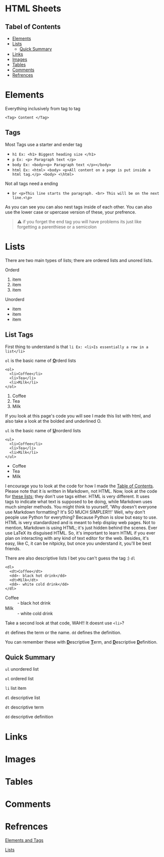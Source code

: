 # HTML Sheets

## Tabel of Contents
- [Elements](#elements)
- [Lists](#lists)
  - [Quick Summary](#quick-summary) 
- [Links](#links)
- [Images](#images)
- [Tables](#Tables)
- [Comments](#Comments)
- [Refrences](#Refrences)


# Elements

Everything inclusively from tag to tag
```
<Tag> Content </Tag>
```

## Tags

Most Tags use a starter and ender tag

- `h1 Ex: <h1> Biggest heading size </h1> ` 
- `p Ex: <p> Paragraph text </p> `
- `body Ex: <body><p> Paragraph text </p></body>`
- `html Ex: <html> <body> <p>All content on a page is put inside a html tag.</p> <body> <\html>`

Not all tags need a ending 
- `br <p>This line starts the paragraph. <br> This will be on the next line.<\p>`

As you can see you can also nest tags inside of each other. You can also use the lower case or upercase version of these, your prefrence.

> :warning: 
> if you forget the end tag you will have problems its just like forgetting a parenthiese or a semicolon  

# Lists

There are two main types of lists; there are ordered lists and unored lists.
 
 Orderd
 1) item
 2) item
 3) item

 Unorderd
 * item
 * item
 * item

 ## List Tags
First thing to understand is that `li Ex: <li>Is essentially a row in a list</li>`

`ol` is the basic name of <u><b>O</b></u>rderd lists
```
<ol>
  <li>Coffee</li>
  <li>Tea</li>
  <li>Milk</li>
</ol>
```
<ol>
  <li>Coffee</li>
  <li>Tea</li>
  <li>Milk</li>
</ol>

If you look at this page's code you will see I made this list with html, and also take a look at the bolded and underlined O.

`ul` is the basic name of <u><b>U</b></u>norderd lists

```
<ul>
  <li>Coffee</li>
  <li>Tea</li>
  <li>Milk</li>
</ul>
```
<ul>
  <li>Coffee</li>
  <li>Tea</li>
  <li>Milk</li>
</ul>

I encourage you to look at the code for how I made the [Table of Contents](#tabel-of-contents). Please note that it is written in Markdown, not HTML. Now, look at the code for [these lists](#lists); they don't use tags either. HTML is very different. It uses tags to indicate what text is supposed to be doing, while Markdown uses much simpler methods. You might think to yourself, 'Why doesn't everyone use Markdown formatting? It's SO MUCH SIMPLER!!!' Well, why don't people use Python for everything? Because Python is slow but easy to use. HTML is very standardized and is meant to help display web pages. Not to mention, Markdown is using HTML; it's just hidden behind the scenes. Ever use LaTeX its disguised HTML. So, it's important to learn HTML if you ever plan on interacting with any kind of text editor for the web. Besides, it's easy, like C, it can be nitpicky, but once you understand it, you'll be best friends.

There are also descriptive lists I bet you can't guess the tag :) `dl`

```
<dl>
  <dt>Coffee</dt>
  <dd>- black hot drink</dd>
  <dt>Milk</dt>
  <dd>- white cold drink</dd>
</dl>
```
<dl>
  <dt>Coffee</dt>
  <dd>- black hot drink</dd>
  <dt>Milk</dt>
  <dd>- white cold drink</dd>
</dl>

Take a second look at that code, WAH!! It doesnt use `<li>`?

`dt` defines the term or the name.
`dd` defines the definition. 

You can remember these with <u><b>D</b></u>escriptive <u><b>T</b></u>erm, and <u><b>D</b></u>escriptive <u><b>D</b></u>efinition.

## Quick Summary

`ul` unordered list

`ol` ordered list

`li` list item

`dl` descriptive list

`dt` descriptive term

`dd` descriptive definition

# Links

# Images

# Tables

# Comments

# Refrences

[Elements and Tags](https://www.w3schools.com/html/html_elements.asp)

[Lists](https://www.w3schools.com/html/html_lists.asp)
